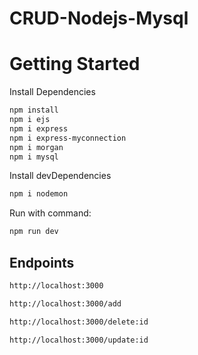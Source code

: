 # CRUD-Nodejs-Mysql  
# Getting Started

Install Dependencies

```bash
npm install
npm i ejs
npm i express
npm i express-myconnection
npm i morgan
npm i mysql
```

Install devDependencies
```bash 
npm i nodemon
```

Run with command:

```bash
npm run dev
```


## Endpoints

```bash
http://localhost:3000
```
```bash
http://localhost:3000/add
```
```bash
http://localhost:3000/delete:id
```
```bash
http://localhost:3000/update:id
```



